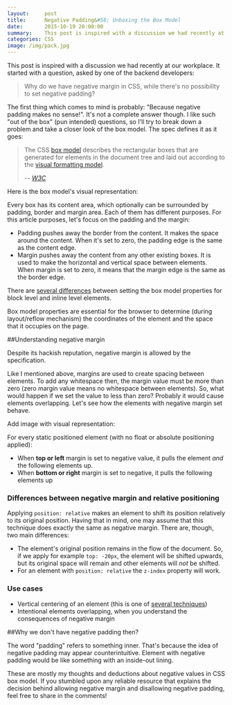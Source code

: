 ```yaml
---
layout:     post
title:      Negative Padding&#58; Unboxing the Box Model
date:       2015-10-19 20:00:00
summary:    This post is inspired with a discussion we had recently at our workplace. It started with a question, asked by one of the backend developers&#58; "Why do we have negative margin in CSS, while there's no possibility to set negative padding?". I like such "out of the box" questions, so I'll try to break down a problem and take a closer look of the box model.
categories: CSS
image: /img/pack.jpg
---
```


This post is inspired with a discussion we had recently at our workplace. It started with a question, asked by one of the backend developers:

> Why do we have negative margin in CSS, while there's no possibility to set negative padding?

The first thing which comes to mind is probably: "Because negative padding makes no sense!". It's not a complete answer though. I like such "out of the box" (pun intended) questions, so I'll try to break down a problem and take a closer look of the box model. The spec defines it as it goes:

> The CSS [box model](http://www.w3.org/TR/CSS21/box.html) describes the rectangular boxes that are generated for elements in the document tree and laid out according to the [visual formatting model](http://www.w3.org/TR/CSS21/visuren.html).
>
> -- <cite>[W3C](http://www.w3.org)</cite>

Here is the box model's visual representation:

Every box has its content area, which optionally can be surrounded by padding, border and margin area. Each of them has different purposes. For this article purposes, let's focus on the padding and the margin:

- Padding pushes away the border from the content. It makes the space around the content. When it's set to zero, the padding edge is the same as the content edge.
- Margin pushes away the content from any other existing boxes. It is used to make the horizontal and vertical space between elements. When margin is set to zero, it means that the margin edge is the same as the border edge.

There are [several differences](http://www.impressivewebs.com/difference-block-inline-css/) between setting the box model properties for block level and inline level elements.

Box model properties are essential for the browser to determine (during layout/reflow mechanism) the coordinates of the element and the space that it occupies on the page.

##Understanding negative margin

Despite its hackish reputation, negative margin is allowed by the specification.

Like I mentioned above, margins are used to create spacing between elements. To add any whitespace then, the margin value must be more than zero (zero margin value means no whitespace between elements). So, what would happen if we set the value to less than zero? Probably it would cause elements overlapping. Let's see how the elements with negative margin set behave.

Add image with visual representation:

For every static positioned element (with no float or absolute positioning applied):

- When **top or left** margin is set to negative value, it pulls the element _and_ the following elements up.
- When **bottom or right** margin is set to negative, it pulls the following elements up

### Differences between negative margin and relative positioning

Applying `position: relative` makes an element to shift its position relatively to its original position. Having that in mind, one may assume that this technique does exactly the same as negative margin. There are, though, two main differences:

- The element's original position remains in the flow of the document. So, if we apply for example `top: -20px`, the element will be shifted upwards, but its original space will remain and other elements will _not_ be shifted.
- For an element with `position: relative` the `z-index` property will work.

### Use cases

- Vertical centering of an element (this is one of [several techniques](https://css-tricks.com/centering-css-complete-guide/))
- Intentional elements overlapping, when you understand the consequences of negative margin

##Why we don't have negative padding then?

The word "padding" refers to something inner. That's because the idea of negative padding may appear counterintuitive. Element with negative padding would be like something with an inside-out lining.

These are mostly my thoughts and deductions about negative values in CSS box model. If you stumbled upon any reliable resource that explains the decision behind allowing negative margin and disallowing negative padding, feel free to share in the comments!



